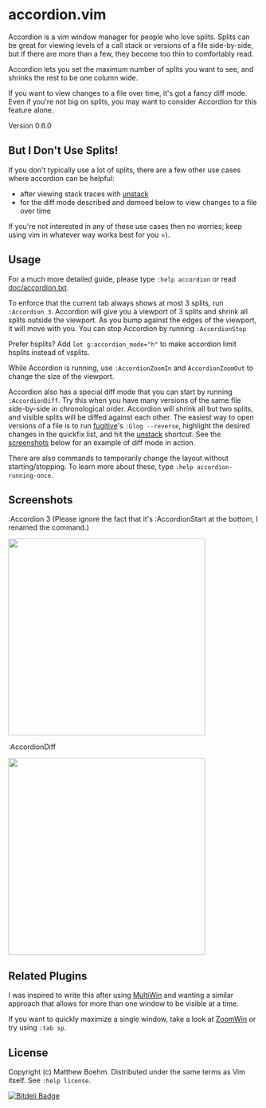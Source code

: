 accordion.vim
=============

Accordion is a vim window manager for people who love splits. Splits can be great for viewing levels of a call stack or versions of a file side-by-side, but if there are more than a few, they become too thin to comfortably read.

Accordion lets you set the maximum number of splits you want to see, and shrinks the rest to be one column wide. 

If you want to view changes to a file over time, it's got a fancy diff mode. Even if you're not big on splits, you may want to consider Accordion for this feature alone.

Version 0.6.0

But I Don't Use Splits!
-----------------------
If you don't typically use a lot of splits, there are a few other use cases where accordion can be helpful:

* after viewing stack traces with [unstack](https://github.com/mattboehm/vim-unstack)
* for the diff mode described and demoed below to view changes to a file over time

If you're not interested in any of these use cases then no worries; keep using vim in whatever way works best for you =).

Usage
-----
For a much more detailed guide, please type `:help accordion` or read [doc/accordion.txt](doc/accordion.txt).

To enforce that the current tab always shows at most 3 splits, run `:Accordion 3`. Accordion will give you a viewport of 3 splits and shrink all splits outside the viewport. As you bump against the edges of the viewport, it will move with you. You can stop Accordion by running `:AccordionStop`

Prefer hsplits? Add `let g:accordion_mode="h"` to make accordion limit hsplits instead of vsplits.

While Accordion is running, use `:AccordionZoomIn` and `AccordionZoomOut` to change the size of the viewport.

Accordion also has a special diff mode that you can start by running `:AccordionDiff`.
Try this when you have many versions of the same file side-by-side in chronological order.
Accordion will shrink all but two splits, and visible splits will be diffed against each other.
The easiest way to open versions of a file is to run [fugitive](https://github.com/tpope/vim-fugitive)'s `:Glog --reverse`, highlight the desired changes in the quickfix list, and hit the [unstack](https://github.com/mattboehm/vim-unstack) shortcut.
See the [screenshots](#Screenshots) below for an example of diff mode in action.

There are also commands to temporarily change the layout without starting/stopping. To learn more about these, type `:help accordion-running-once`.

Screenshots
-----------

:Accordion 3
(Please ignore the fact that it's :AccordionStart at the bottom, I renamed the command.)

[<img src="http://i.imgur.com/POkMUNv.gif" width="395"/>](http://i.imgur.com/POkMUNv.gif)

:AccordionDiff

[<img src="http://i.imgur.com/6N9haPt.gif" width="395"/>](http://i.imgur.com/6N9haPt.gif)

Related Plugins
---------------
I was inspired to write this after using [MultiWin](http://www.vim.org/scripts/script.php?script_id=1083) and wanting a similar approach that allows for more than one window to be visible at a time.

If you want to quickly maximize a single window, take a look at [ZoomWin](http://www.vim.org/scripts/script.php?script_id=508) or try using `:tab sp`.

License
-------
Copyright (c) Matthew Boehm.  Distributed under the same terms as Vim itself.
See `:help license`.


[![Bitdeli Badge](https://d2weczhvl823v0.cloudfront.net/mattboehm/vim-accordion/trend.png)](https://bitdeli.com/free "Bitdeli Badge")

